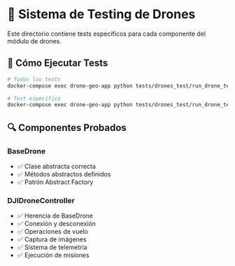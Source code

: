 # 🚁 Sistema de Testing de Drones

Este directorio contiene tests específicos para cada componente del módulo de drones.

## 🚀 Cómo Ejecutar Tests

```bash
# Todos los tests
docker-compose exec drone-geo-app python tests/drones_test/run_drone_tests.py

# Test específico  
docker-compose exec drone-geo-app python tests/drones_test/run_drone_tests.py dji_controller
```

## 🔍 Componentes Probados

### BaseDrone
- ✅ Clase abstracta correcta
- ✅ Métodos abstractos definidos  
- ✅ Patrón Abstract Factory

### DJIDroneController  
- ✅ Herencia de BaseDrone
- ✅ Conexión y desconexión
- ✅ Operaciones de vuelo
- ✅ Captura de imágenes
- ✅ Sistema de telemetría
- ✅ Ejecución de misiones
